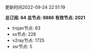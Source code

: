 更新时间2022-09-24 22:51:19

**总订阅: 64**
**总节点: 9886**
**有效节点: 2021**
- trojan节点: 63
- ss节点: 228
- v2ray节点: 1725
- ssr节点: 5
